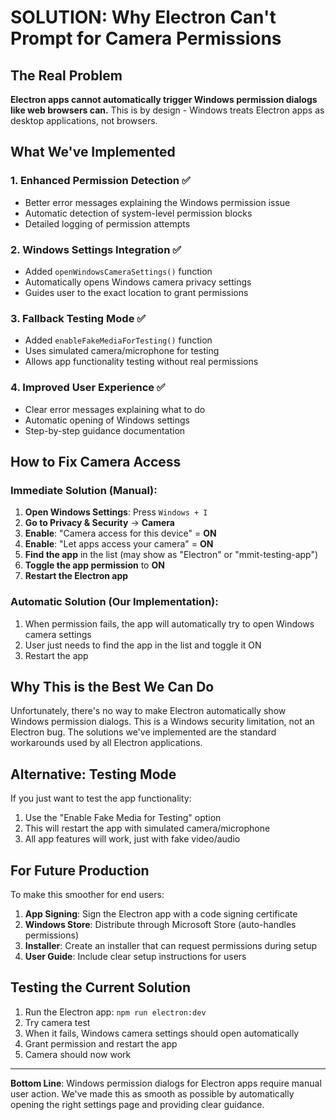 # SOLUTION: Why Electron Can't Prompt for Camera Permissions

## The Real Problem

**Electron apps cannot automatically trigger Windows permission dialogs like web browsers can.** This is by design - Windows treats Electron apps as desktop applications, not browsers.

## What We've Implemented

### 1. Enhanced Permission Detection ✅
- Better error messages explaining the Windows permission issue
- Automatic detection of system-level permission blocks
- Detailed logging of permission attempts

### 2. Windows Settings Integration ✅
- Added `openWindowsCameraSettings()` function
- Automatically opens Windows camera privacy settings
- Guides user to the exact location to grant permissions

### 3. Fallback Testing Mode ✅
- Added `enableFakeMediaForTesting()` function
- Uses simulated camera/microphone for testing
- Allows app functionality testing without real permissions

### 4. Improved User Experience ✅
- Clear error messages explaining what to do
- Automatic opening of Windows settings
- Step-by-step guidance documentation

## How to Fix Camera Access

### Immediate Solution (Manual):
1. **Open Windows Settings**: Press `Windows + I`
2. **Go to Privacy & Security** → **Camera**
3. **Enable**: "Camera access for this device" = **ON**
4. **Enable**: "Let apps access your camera" = **ON**
5. **Find the app** in the list (may show as "Electron" or "mmit-testing-app")
6. **Toggle the app permission** to **ON**
7. **Restart the Electron app**

### Automatic Solution (Our Implementation):
1. When permission fails, the app will automatically try to open Windows camera settings
2. User just needs to find the app in the list and toggle it ON
3. Restart the app

## Why This is the Best We Can Do

Unfortunately, there's no way to make Electron automatically show Windows permission dialogs. This is a Windows security limitation, not an Electron bug. The solutions we've implemented are the standard workarounds used by all Electron applications.

## Alternative: Testing Mode

If you just want to test the app functionality:
1. Use the "Enable Fake Media for Testing" option
2. This will restart the app with simulated camera/microphone
3. All app features will work, just with fake video/audio

## For Future Production

To make this smoother for end users:
1. **App Signing**: Sign the Electron app with a code signing certificate
2. **Windows Store**: Distribute through Microsoft Store (auto-handles permissions)
3. **Installer**: Create an installer that can request permissions during setup
4. **User Guide**: Include clear setup instructions for users

## Testing the Current Solution

1. Run the Electron app: `npm run electron:dev`
2. Try camera test
3. When it fails, Windows camera settings should open automatically
4. Grant permission and restart the app
5. Camera should now work

---

**Bottom Line**: Windows permission dialogs for Electron apps require manual user action. We've made this as smooth as possible by automatically opening the right settings page and providing clear guidance.
